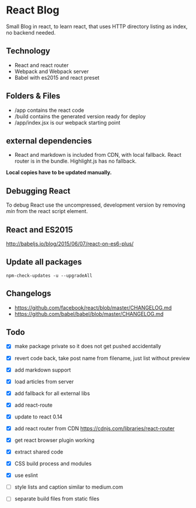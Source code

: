 # React Blog
Small Blog in react, to learn react, that uses HTTP directory listing as index, no backend needed.

## Technology
* React and react router
* Webpack and Webpack server
* Babel with es2015 and react preset

## Folders & Files
* /app contains the react code
* /build contains the generated version ready for deploy
* /app/index.jsx is our webpack starting point

## external dependencies
* React and markdown is included from CDN, with local fallback. React router is in the bundle. Highlight.js has no fallback.

**Local copies have to be updated manually.** 

## Debugging React
To debug React use the uncompressed, development version by removing *min* from the react script element.

## React and ES2015
http://babeljs.io/blog/2015/06/07/react-on-es6-plus/

## Update all packages
`npm-check-updates -u --upgradeAll`

## Changelogs
* https://github.com/facebook/react/blob/master/CHANGELOG.md
* https://github.com/babel/babel/blob/master/CHANGELOG.md

## Todo
- [X] make package private so it does not get pushed accidentally
- [X] revert code back, take post name from filename, just list without preview
- [X] add markdown support
- [X] load articles from server
- [X] add fallback for all external libs
- [X] add react-route
- [X] update to react 0.14
- [X] add react router from CDN https://cdnjs.com/libraries/react-router
- [X] get react browser plugin working
- [X] extract shared code
- [X] CSS build process and modules
- [X] use eslint
- [ ] style lists and caption similar to medium.com
- [ ] separate build files from static files





